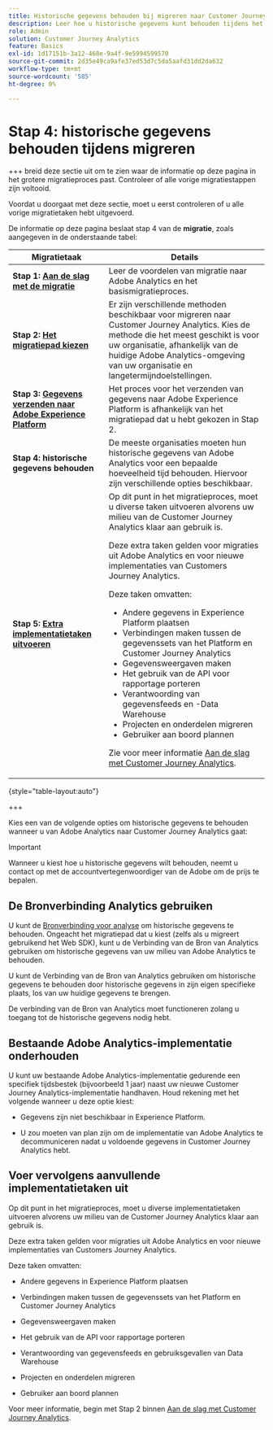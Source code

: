 ```yaml
---
title: Historische gegevens behouden bij migreren naar Customer Journey Analytics
description: Leer hoe u historische gegevens kunt behouden tijdens het migreren naar Customer Journey Analytics
role: Admin
solution: Customer Journey Analytics
feature: Basics
exl-id: 1d17151b-3a12-468e-9a4f-9e5994599570
source-git-commit: 2d35e49ca9afe37ed53d7c5da5aafd31dd2da632
workflow-type: tm+mt
source-wordcount: '585'
ht-degree: 0%

---
```


# Stap 4: historische gegevens behouden tijdens migreren

+++ breid deze sectie uit om te zien waar de informatie op deze pagina in het grotere migratieproces past. Controleer of alle vorige migratiestappen zijn voltooid.

Voordat u doorgaat met deze sectie, moet u eerst controleren of u alle vorige migratietaken hebt uitgevoerd.

De informatie op deze pagina beslaat stap 4 van de **migratie**, zoals aangegeven in de onderstaande tabel:

| Migratietaak | Details |
|---------|----------|
| **Stap 1: [Aan de slag met de migratie](/help/getting-started/cja-migration/cja-migration-getstarted.md)** | Leer de voordelen van migratie naar Adobe Analytics en het basismigratieproces. |
| **Stap 2: [Het migratiepad kiezen](/help/getting-started/cja-migration/cja-migration-path.md)** | Er zijn verschillende methoden beschikbaar voor migreren naar Customer Journey Analytics. Kies de methode die het meest geschikt is voor uw organisatie, afhankelijk van de huidige Adobe Analytics-omgeving van uw organisatie en langetermijndoelstellingen. |
| **Stap 3: [Gegevens verzenden naar Adobe Experience Platform](/help/getting-started/cja-migration/cja-migration-send-to-platform.md)** | Het proces voor het verzenden van gegevens naar Adobe Experience Platform is afhankelijk van het migratiepad dat u hebt gekozen in Stap 2. |
| <span class="preview">**Stap 4: historische gegevens behouden**</span> | <span class="preview">De meeste organisaties moeten hun historische gegevens van Adobe Analytics voor een bepaalde hoeveelheid tijd behouden. Hiervoor zijn verschillende opties beschikbaar.</span> |
| **Stap 5: [Extra implementatietaken uitvoeren](/help/getting-started/cja-getting-started.md)** | Op dit punt in het migratieproces, moet u diverse taken uitvoeren alvorens uw milieu van de Customer Journey Analytics klaar aan gebruik is.<p>Deze extra taken gelden voor migraties uit Adobe Analytics en voor nieuwe implementaties van Customers Journey Analytics.</p><p>Deze taken omvatten:</p><ul><li>Andere gegevens in Experience Platform plaatsen</li><li>Verbindingen maken tussen de gegevenssets van het Platform en Customer Journey Analytics</li><li>Gegevensweergaven maken</li><li>Het gebruik van de API voor rapportage porteren</li><li>Verantwoording van gegevensfeeds en -Data Warehouse</li><li>Projecten en onderdelen migreren</li><li>Gebruiker aan boord plannen</li></ul> <p>Zie voor meer informatie [Aan de slag met Customer Journey Analytics](/help/getting-started/cja-getting-started.md). |

{style="table-layout:auto"}

+++

Kies een van de volgende opties om historische gegevens te behouden wanneer u van Adobe Analytics naar Customer Journey Analytics gaat:

>[!IMPORTANT]
>
>Wanneer u kiest hoe u historische gegevens wilt behouden, neemt u contact op met de accountvertegenwoordiger van de Adobe om de prijs te bepalen.

## De Bronverbinding Analytics gebruiken

U kunt de [Bronverbinding voor analyse](/help/data-ingestion/analytics.md) om historische gegevens te behouden. Ongeacht het migratiepad dat u kiest (zelfs als u migreert gebruikend het Web SDK), kunt u de Verbinding van de Bron van Analytics gebruiken om historische gegevens van uw milieu van Adobe Analytics te behouden.

U kunt de Verbinding van de Bron van Analytics gebruiken om historische gegevens te behouden door historische gegevens in zijn eigen specifieke plaats, los van uw huidige gegevens te brengen.

De verbinding van de Bron van Analytics moet functioneren zolang u toegang tot de historische gegevens nodig hebt.

<!-- Another possibility in the future: Map historical data in a way that allows you to tie it to your new data.  Possible? Explain -->

## Bestaande Adobe Analytics-implementatie onderhouden

U kunt uw bestaande Adobe Analytics-implementatie gedurende een specifiek tijdsbestek (bijvoorbeeld 1 jaar) naast uw nieuwe Customer Journey Analytics-implementatie handhaven. Houd rekening met het volgende wanneer u deze optie kiest:

* Gegevens zijn niet beschikbaar in Experience Platform.

* U zou moeten van plan zijn om de implementatie van Adobe Analytics te decommuniceren nadat u voldoende gegevens in Customer Journey Analytics hebt.

## Voer vervolgens aanvullende implementatietaken uit

Op dit punt in het migratieproces, moet u diverse implementatietaken uitvoeren alvorens uw milieu van de Customer Journey Analytics klaar aan gebruik is.

Deze extra taken gelden voor migraties uit Adobe Analytics en voor nieuwe implementaties van Customers Journey Analytics.

Deze taken omvatten:

* Andere gegevens in Experience Platform plaatsen

* Verbindingen maken tussen de gegevenssets van het Platform en Customer Journey Analytics

* Gegevensweergaven maken

* Het gebruik van de API voor rapportage porteren

* Verantwoording van gegevensfeeds en gebruiksgevallen van Data Warehouse

* Projecten en onderdelen migreren

* Gebruiker aan boord plannen

Voor meer informatie, begin met Stap 2 binnen [Aan de slag met Customer Journey Analytics](/help/getting-started/cja-getting-started.md).
